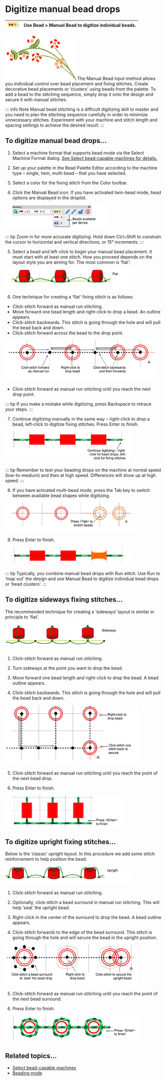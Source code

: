 # Digitize manual bead drops

| ![ManualBead.png](assets/ManualBead.png) | Use Bead > Manual Bead to digitize individual beads. |
| ---------------------------------------- | ---------------------------------------------------- |

![ManualBeadsSample.png](assets/ManualBeadsSample.png)The Manual Bead input method allows you individual control over bead placement and fixing stitches. Create decorative bead placements or ‘clusters’ using beads from the palette. To add a bead to the stitching sequence, simply drop it onto the design and secure it with manual stitches.

::: info Note
Manual bead stitching is a difficult digitizing skill to master and you need to plan the stitching sequence carefully in order to minimize unnecessary stitches. Experiment with your machine and stitch length and spacing settings to achieve the desired result.
:::

## To digitize manual bead drops...

1. Select a machine format that supports bead mode via the Select Machine Format dialog. [See Select bead-capable machines for details.](Select_bead-capable_machines)

2. Set up your palette in the Bead Palette Editor according to the machine type – single, twin, multi-bead – that you have selected.

3. Select a color for the fixing stitch from the Color toolbar.

4. Click the Manual Bead icon. If you have activated twin-bead mode, bead options are displayed in the droplist.

![BeadingManualDroplist.png](assets/BeadingManualDroplist.png)

::: tip
Zoom in for more accurate digitizing. Hold down Ctrl+Shift to constrain the cursor to horizontal and vertical directions, or 15° increments.
:::

5. Select a bead and left-click to begin your manual bead placement. It must start with at least one stitch. How you proceed depends on the layout style you are aiming for. The most common is ‘flat’:

![FixingStyleLaid.png](assets/FixingStyleLaid.png)

6. One technique for creating a ‘flat’ fixing stitch is as follows:

- Click-stitch forward as manual run stitching.
- Move forward one bead length and right-click to drop a bead. An outline appears.
- Click-stitch backwards. This stitch is going through the hole and will pull the bead back and down.
- Click-stitch forward across the bead to the drop point.

![ManualBeadLaydown1.png](assets/ManualBeadLaydown1.png)

- Click-stitch forward as manual run stitching until you reach the next drop point.

::: tip
If you make a mistake while digitizing, press Backspace to retrace your steps.
:::

7. Continue digitizing manually in the same way – right-click to drop a bead, left-click to digitize fixing stitches. Press Enter to finish.

![ManualBeadLaydown2.png](assets/ManualBeadLaydown2.png)

::: tip
Remember to test your beading drops on the machine at normal speed (low-to-medium) and then at high speed. Differences will show up at high speed.
:::

8. If you have activated multi-bead mode, press the Tab key to switch between available bead shapes while digitizing.

![ManualBeadLaydown3.png](assets/ManualBeadLaydown3.png)

9. Press Enter to finish.

![ManualBeadLaydown4.png](assets/ManualBeadLaydown4.png)

::: tip
Typically, you combine manual bead drops with Run stitch. Use Run to ‘map out’ the design and use Manual Bead to digitize individual bead drops or ‘bead clusters’.
:::

## To digitize sideways fixing stitches...

The recommended technique for creating a ‘sideways’ layout is similar in principle to ‘flat’.

![FixingStyleOver.png](assets/FixingStyleOver.png)

1. Click-stitch forward as manual run stitching.

2. Turn sideways at the point you want to drop the bead.

3. Move forward one bead length and right-click to drop the bead. A bead outline appears.

4. Click-stitch backwards. This stitch is going through the hole and will pull the bead back and down.

![ManualBeadSideways1.png](assets/ManualBeadSideways1.png)

5. Click-stitch forward as manual run stitching until you reach the point of the next bead drop.

6. Press Enter to finish.

![ManualBeadSideways2.png](assets/ManualBeadSideways2.png)

## To digitize upright fixing stitches...

Below is the ‘classic’ upright layout. In this procedure we add some stitch reinforcement to help position the bead.

![FixingStyleUpright.png](assets/FixingStyleUpright.png)

1. Click-stitch forward as manual run stitching.

2. Optionally, click-stitch a bead surround in manual run stitching. This will help ‘seat’ the upright bead.

3. Right-click in the center of the surround to drop the bead. A bead outline appears.

4. Click-stitch forwards to the edge of the bead surround. This stitch is going through the hole and will secure the bead in the upright position.

![ManualBeadUpright1.png](assets/ManualBeadUpright1.png)

5. Click-stitch forward as manual run stitching until you reach the point of the next bead surround.

6. Press Enter to finish.

![ManualBeadUpright2.png](assets/ManualBeadUpright2.png)

## Related topics...

- [Select bead-capable machines](Select_bead-capable_machines)
- [Beading mode](Beading_mode)
